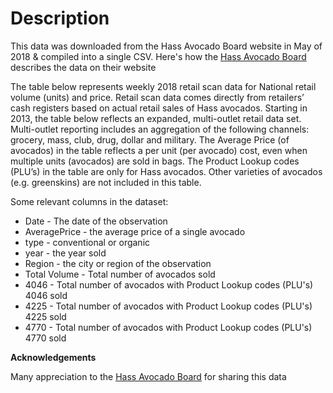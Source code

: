 # Description

This data was downloaded from the Hass Avocado Board website in May of 2018 & compiled into a single CSV. Here's how the <a href="https://hassavocadoboard.com/" target="_blank" rel="noreferrer noopener">Hass Avocado Board</a> describes the data on their website

The table below represents weekly 2018 retail scan data for National retail volume (units) and price. Retail scan data comes directly from retailers’ cash registers based on actual retail sales of Hass avocados. Starting in 2013, the table below reflects an expanded, multi-outlet retail data set. Multi-outlet reporting includes an aggregation of the following channels: grocery, mass, club, drug, dollar and military. The Average Price (of avocados) in the table reflects a per unit (per avocado) cost, even when multiple units (avocados) are sold in bags. The Product Lookup codes (PLU’s) in the table are only for Hass avocados. Other varieties of avocados (e.g. greenskins) are not included in this table.

Some relevant columns in the dataset:

 - Date - The date of the observation
 - AveragePrice - the average price of a single avocado
 - type - conventional or organic
 - year - the year sold
 - Region - the city or region of the observation
 - Total Volume - Total number of avocados sold
 - 4046 - Total number of avocados with Product Lookup codes (PLU's) 4046 sold
 - 4225 - Total number of avocados with Product Lookup codes (PLU's) 4225 sold
 - 4770 - Total number of avocados with Product Lookup codes (PLU's) 4770 sold

**Acknowledgements**

Many appreciation to the <a href="=http://www.hassavocadoboard.com/retail/volume-and-price-data">Hass Avocado Board</a> for sharing this data
